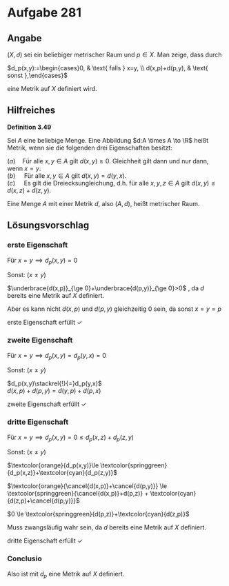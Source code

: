 # Aufgabe 281
## Angabe

$(X,d)$ sei ein beliebiger metrischer Raum und $p \in X$. Man zeige, dass durch 

$d_p(x,y):=\begin{cases}0, & \text{ falls } x=y, \\ d(x,p)+d(p,y), & \text{ sonst },\end{cases}$

eine Metrik auf $X$ definiert wird.

## Hilfreiches

**Definition 3.49**

Sei $A$ eine beliebige Menge. Eine Abbildung $d:A \times A \to \R$ heißt Metrik, wenn sie die folgenden drei Eigenschaften besitzt:


$(a)\quad$Für alle $x,y \in A$ gilt $d(x,y) \ge 0$. Gleichheit gilt dann und nur dann, wenn $x=y$. \
$(b)\quad$ Für alle $x,y \in A$ gilt $d(x,y) = d(y,x)$. \
$(c)\quad$ Es gilt die Dreiecksungleichung, d.h. für alle $x,y,z \in A$ gilt $d(x,y)\le d(x,z)+d(z,y)$.

Eine Menge $A$ mit einer Metrik $d$, also $(A,d)$, heißt metrischer Raum.

## Lösungsvorschlag

### erste Eigenschaft

Für $x=y\implies d_p(x,y)=0$ 

Sonst: ($x\neq y$)

$\underbrace{d(x,p)}_{\ge 0}+\underbrace{d(p,y)}_{\ge 0}>0$ , da $d$ bereits eine Metrik auf $X$ definiert.

Aber es kann nicht $d(x,p)$ und $d(p,y)$ gleichzeitig $0$ sein, da sonst $x=y=p$

erste Eigenschaft erfüllt $\checkmark$

### zweite Eigenschaft

Für $x=y\implies d_p(x,y)=d_p(y,x)=0$

Sonst: ($x\neq y$)

$d_p(x,y)\stackrel{!}{=}d_p(y,x)$ \
$d(x,p)+d(p,y)=d(y,p)+d(p,x)$

zweite Eigenschaft erfüllt $\checkmark$

### dritte Eigenschaft

Für $x=y \implies d_p(x,y)=0\le d_p(x,z)+d_p(z,y)$

Sonst: ($x\neq y$)

$\textcolor{orange}{d_p(x,y)}\le \textcolor{springgreen}{d_p(x,z)}+\textcolor{cyan}{d_p(z,y)}$

$\textcolor{orange}{\cancel{d(x,p)}+\cancel{d(p,y)}} \le \textcolor{springgreen}{\cancel{d(x,p)}+d(p,z)} + \textcolor{cyan}{d(z,p)+\cancel{d(p,y)}}$

$0 \le \textcolor{springgreen}{d(p,z)}+\textcolor{cyan}{d(z,p)}$

Muss zwangsläufig wahr sein, da $d$ bereits eine Metrik auf $X$ definiert. 

dritte Eigenschaft erfüllt $\checkmark$

### Conclusio

Also ist mit $d_p$ eine Metrik auf $X$ definiert.